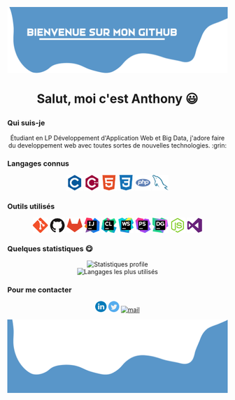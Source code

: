 ![Alt Text](./images/Template/header.png)

# <p align=center>Salut, moi c'est Anthony :smiley:</p>

<h3>Qui suis-je</h3>
<p align="center">Étudiant en LP Développement d'Application Web et Big Data, j'adore faire du developpement web avec toutes sortes de nouvelles technologies. :grin:</p>

### <p>Langages connus</p>
<p align=center>
    <img src="https://github.com/devicons/devicon/blob/master/icons/c/c-plain.svg" width=7% alt="Langage C">
    <img src="https://github.com/devicons/devicon/blob/master/icons/cplusplus/cplusplus-plain.svg" width=7% alt="C++">
    <!--<img src="https://github.com/devicons/devicon/blob/master/icons/rust/rust-plain.svg" width=7% alt="Rust">-->
    <!--<img src="https://github.com/devicons/devicon/blob/master/icons/java/java-plain.svg" width=7% alt="Java">-->
    <img src="https://github.com/devicons/devicon/blob/master/icons/html5/html5-plain.svg" width=7% alt="HTML5">
    <img src="https://github.com/devicons/devicon/blob/master/icons/css3/css3-plain.svg" width=7% alt="CSS3">
    <img src="https://github.com/devicons/devicon/blob/master/icons/php/php-plain.svg" width=7% alt="PHP">
    <img src="https://github.com/devicons/devicon/blob/master/icons/mysql/mysql-plain.svg" width=7% alt="MySQL">
    <!--<img src="https://github.com/devicons/devicon/blob/master/icons/angularjs/angularjs-plain.svg" width=7% alt="Angular">-->
</p>

### <p>Outils utilisés</p>
<p align=center>
    <img src="https://github.com/devicons/devicon/blob/master/icons/git/git-plain.svg" width=7% alt="Git">
    <img src="https://github.com/devicons/devicon/blob/master/icons/github/github-original.svg" width=7% alt="GitHub">
    <img src="https://github.com/devicons/devicon/blob/master/icons/gitlab/gitlab-plain.svg" width=7% alt="GitLab">
    <img src="https://github.com/Anthony-AUDOIN/Anthony-AUDOIN/blob/main/images/Tools%20Icons/icon-intellij-idea.svg" width=7% alt="IDEA">
    <img src="https://github.com/Anthony-AUDOIN/Anthony-AUDOIN/blob/main/images/Tools%20Icons/icon_CLion.svg" width=7% alt="CLion">
    <img src="https://github.com/Anthony-AUDOIN/Anthony-AUDOIN/blob/main/images/Tools%20Icons/icon-webstorm.svg" width=7% alt="WebStorm">
    <img src="https://github.com/Anthony-AUDOIN/Anthony-AUDOIN/blob/main/images/Tools%20Icons/icon-phpstorm.svg" width=7% alt="PhpStorm">
    <img src="https://github.com/Anthony-AUDOIN/Anthony-AUDOIN/blob/main/images/Tools%20Icons/icon-datagrip.svg" width=7% alt="DataGrip">
    <img src="https://github.com/devicons/devicon/blob/master/icons/nodejs/nodejs-plain.svg" width=7% alt="NodeJs">
    <img src="https://github.com/devicons/devicon/blob/master/icons/visualstudio/visualstudio-plain.svg" width=7% alt="Visual Studio / Code">
</p>

### <p>Quelques statistiques :yum:</p>
<div align="center">
    <img style="align-items: center" src="https://github-readme-stats.vercel.app/api?username=Anthony-AUDOIN&count_private=true,&show_icons=true,&hide_border=1,&theme=dark" alt="Statistiques profile"> <br>
    <img style="align-items: center" src="https://github-readme-stats.vercel.app/api/top-langs/?username=Anthony-AUDOIN&hide_border=1,&theme=dark" alt="Langages les plus utilisés">
</div>

### <p>Pour me contacter</p>
<p align=center>
    <a href="https://www.linkedin.com/in/anthonyaudoin/"><img src="images/Tools%20Icons/linkedin.png" alt="LinkedIn" width=5%></a>
    <a href="https://twitter.com/Anthony_Audoin"><img src="images/Tools%20Icons/twitter.png" alt="Twitter" width=5%></a>
    <a href="mailto:anthony.audoin@etu.unilim.fr"><img src="https://zupimages.net/up/20/53/yra1.png" alt="mail" width=5%/</a>
</p>

![Alt Text](./images/Template/footer.png)
